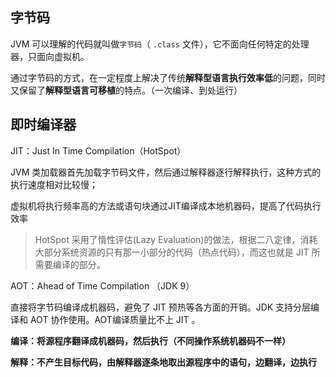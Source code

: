 ## 字节码

JVM 可以理解的代码就叫做`字节码`（ `.class` 文件），它不面向任何特定的处理器，只面向虚拟机。

通过字节码的方式，在一定程度上解决了传统**解释型语言执行效率低**的问题，同时又保留了**解释型语言可移植**的特点。（一次编译、到处运行）



## 即时编译器

JIT：Just In Time Compilation（HotSpot）

JVM 类加载器首先加载字节码文件，然后通过解释器逐行解释执行，这种方式的执行速度相对比较慢；

虚拟机将执行频率高的方法或语句块通过JIT编译成本地机器码，提高了代码执行效率

> HotSpot 采用了惰性评估(Lazy Evaluation)的做法，根据二八定律，消耗大部分系统资源的只有那一小部分的代码（热点代码），而这也就是 JIT 所需要编译的部分。



AOT：Ahead of Time Compilation （JDK 9）

直接将字节码编译成机器码，避免了 JIT 预热等各方面的开销。JDK 支持分层编译和 AOT 协作使用。AOT编译质量比不上 JIT 。



**编译：将源程序翻译成机器码，然后执行（不同操作系统机器码不一样）**

**解释：不产生目标代码，由解释器逐条地取出源程序中的语句，边翻译，边执行**

